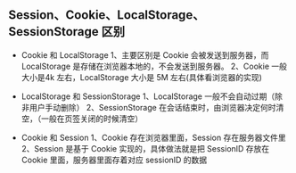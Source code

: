 ## Session、Cookie、LocalStorage、SessionStorage 区别
+ Cookie 和 LocalStorage
1、主要区别是 Cookie 会被发送到服务器，而 LocalStorage 是存储在浏览器本地的，不会发送到服务器。
2、Cookie 一般大小是4k 左右，LocalStorage 大小是 5M 左右(具体看浏览器的实现)

+ LocalStorage 和 SessionStorage
1、LocalStorage 一般不会自动过期（除非用户手动删除）
2、SessionStorage 在会话结束时，由浏览器决定何时清空，（一般在页签关闭的时候清空）

+ Cookie 和 Session
1、Cookie 存在浏览器里面，Session 存在服务器文件里
2、Session 是基于 Cookie 实现的，具体做法就是把 SessionID 存放在 Cookie 里面，服务器里面存着对应 sessionID 的数据 